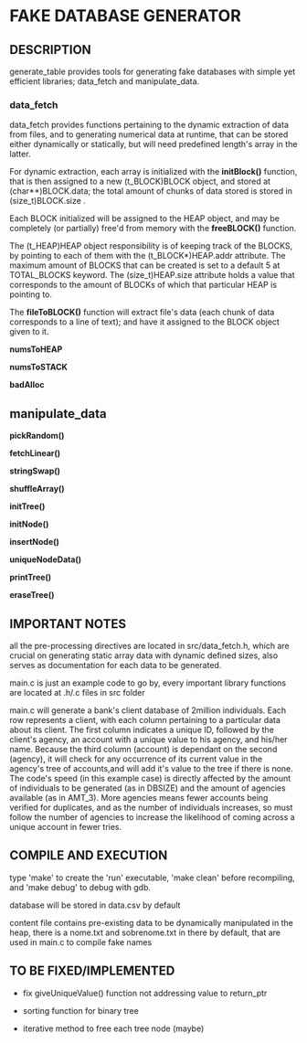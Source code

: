 # FAKE DATABASE GENERATOR

## DESCRIPTION

generate_table provides tools for generating fake databases with simple yet efficient libraries; data_fetch and manipulate_data. 

### data_fetch

data_fetch provides functions pertaining to the dynamic extraction of data from files, and to generating numerical data at runtime, that can be stored either dynamically or statically, but will need predefined length's array in the latter.

For dynamic extraction, each array is initialized with the **initBlock()** function, that is then assigned to a new (t_BLOCK)BLOCK object, and stored at (char\*\*)BLOCK.data; the total amount of chunks of data stored is stored in (size_t)BLOCK.size .

Each BLOCK initialized will be assigned to the HEAP object, and may be completely (or partially) free'd from memory with the **freeBLOCK()** function. 

The (t_HEAP)HEAP object responsibility is of keeping track of the BLOCKS, by pointing to each of them with the (t_BLOCK\*)HEAP.addr attribute. The maximum amount of BLOCKS that can be created is set to a default 5 at TOTAL_BLOCKS keyword. The (size_t)HEAP.size attribute holds a value that corresponds to the amount of BLOCKs of which that particular HEAP is pointing to.

The **fileToBLOCK()** function will extract file's data (each chunk of data corresponds to a line of text); and have it assigned to the BLOCK object given to it.

**numsToHEAP**

**numsToSTACK**

**badAlloc**

## manipulate_data

**pickRandom()**

**fetchLinear()**

**stringSwap()**

**shuffleArray()**

**initTree()**

**initNode()**

**insertNode()**

**uniqueNodeData()**

**printTree()**

**eraseTree()**

## IMPORTANT NOTES

all the pre-processing directives are located in src/data_fetch.h, which are crucial on generating static array data with dynamic defined sizes, also serves as documentation for each data to be generated.

main.c is just an example code to go by, every important library functions are located at .h/.c files in src folder
         
main.c will generate a bank's client database of 2million individuals. Each row represents a client, with each column pertaining to a particular data about its client. The first column indicates a unique ID, followed by the client's agency, an account with a unique value to his agency, and his/her name.
Because the third column (account) is dependant on the second (agency), it will check for any occurrence of its current value in the agency's tree of accounts,and will add it's value to the tree if there is none. 
The code's speed (in this example case) is directly affected by the amount of individuals to be generated (as in DBSIZE) and the amount of agencies available (as in AMT_3). More agencies means fewer accounts being verified for duplicates, and as the number of individuals increases, so must follow the number of agencies to increase the likelihood of coming across a unique account in fewer tries.

## COMPILE AND EXECUTION

type 'make' to create the 'run' executable, 'make clean' before recompiling, and 'make debug' to debug with gdb.

database will be stored in data.csv by default

content file contains pre-existing data to be dynamically manipulated in the heap, there is a nome.txt and sobrenome.txt in there by default, that are used in main.c to compile fake names

## TO BE FIXED/IMPLEMENTED
        
* fix giveUniqueValue() function not addressing value to return_ptr

* sorting function for binary tree

* iterative method to free each tree node (maybe)
